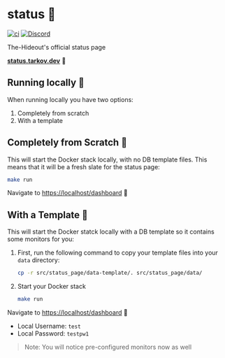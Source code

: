 # status 🚦

[![ci](https://github.com/the-hideout/status/actions/workflows/ci.yml/badge.svg)](https://github.com/the-hideout/status/actions/workflows/ci.yml) [![Discord](https://img.shields.io/discord/956236955815907388?color=7388DA&label=Discord)](https://discord.gg/XPAsKGHSzH)

The-Hideout's official status page

[**status.tarkov.dev**](https://status.tarkov.dev/status) 🔗

## Running locally 🔨

When running locally you have two options:

1. Completely from scratch
2. With a template

## Completely from Scratch 📰

This will start the Docker stack locally, with no DB template files. This means that it will be a fresh slate for the status page:

```bash
make run
```

Navigate to [https://localhost/dashboard](https://localhost/dashboard) 🎉

## With a Template 📄

This will start the Docker statck locally with a DB template so it contains some monitors for you:

1. First, run the following command to copy your template files into your `data` directory:

    ```bash
    cp -r src/status_page/data-template/. src/status_page/data/
    ```

1. Start your Docker stack

    ```bash
    make run
    ```

Navigate to [https://localhost/dashboard](https://localhost/dashboard) 🎉

- Local Username: `test`
- Local Password: `testpw1`

> Note: You will notice pre-configured monitors now as well
